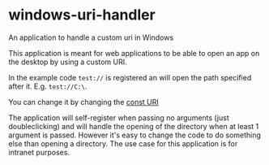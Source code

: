 # windows-uri-handler
An application to handle a custom uri in Windows


This application is meant for web applications to be able to open an app on the desktop by using a custom URI.

In the example code `test://` is registered an will open the path specified after it. E.g. `test://C:\`.

You can change it by changing the [const URI](https://github.com/thomasmoors/windows-uri-handler/blob/master/ProERPUriHandler/Program.cs#L15)


The application will self-register when passing no arguments (just doubleclicking) and will handle the opening of the directory when at least 1 argument is passed. However it's easy to change the code to do something else than opening a directory.
The use case for this application is for intranet purposes.
